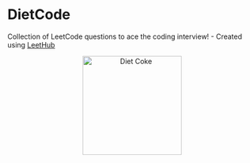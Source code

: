 <!DOCTYPE html>
<html lang="en">
    <body>
        <h1>DietCode</h1>
        <p>Collection of LeetCode questions to ace the coding interview! - Created using <a href="https://github.com/QasimWani/LeetHub">LeetHub</a></p>
        <div style="text-align: center;">
            <img src="https://media.giphy.com/media/v1.Y2lkPTc5MGI3NjExeTFvejU1cGc5dG01Y2prNGYzNnFlcnliOHNrZmJnbW5la3lzZ2hwZyZlcD12MV9pbnRlcm5hbF9naWZfYnlfaWQmY3Q9Zw/ozf2rtV6AHuV2I7Qqv/giphy.gif" alt="Diet Coke" style="width:200px;height:auto;margin: 0 auto;">
        </div>
    </body>
</html>
